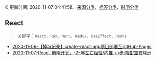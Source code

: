 :alarm_clock: 更新时间: 2020-11-07 04:41:58。[来源分类](../README.md)、[标签分类](../TAGS.md)、[时间分类](../TIMELINE.md)

## React


> 关键字：`React`、`Rax`、`Nerv`、`Redux`、`useEffect`、`Hooks`



- [2020-11-06-【掉坑记录】create-react-app项目部署至GitHub-Pages](https://juejin.im/post/6891942398273224717) 
- [2020-11-07-React-前端开发，-2-年左右经验/内推-小步网络/宝安坪洲](https://www.v2ex.com/t/722638) 